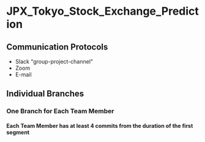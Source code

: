 # JPX_Tokyo_Stock_Exchange_Prediction

## Communication Protocols
* Slack "group-project-channel"
* Zoom
* E-mail

## Individual Branches

### One Branch for Each Team Member

#### Each Team Member has at least 4 commits from the duration of the first segment
